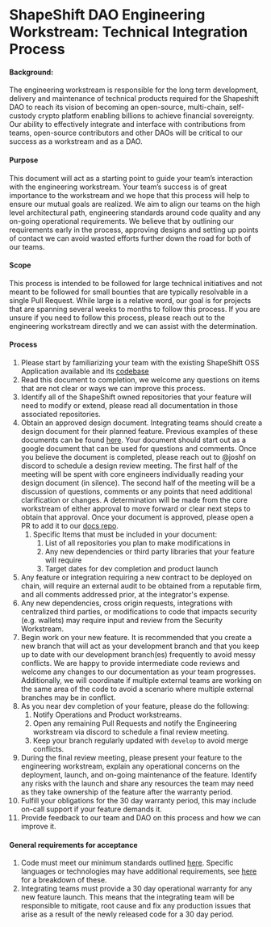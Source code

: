 # ShapeShift DAO Engineering Workstream: Technical Integration Process


#### Background:

The engineering workstream is responsible for the long term development, delivery and maintenance of technical products required for the Shapeshift DAO to reach its vision of becoming an open-source, multi-chain, self-custody crypto platform enabling billions to achieve financial sovereignty.  Our ability to effectively integrate and interface with contributions from teams, open-source contributors and other DAOs will be critical to our success as a workstream and as a DAO. 


#### Purpose


This document will act as a starting point to guide your team’s interaction with the engineering workstream. Your team’s success is of great importance to the workstream and we hope that this process will help to ensure our mutual goals are realized. We aim to align our teams on the high level architectural path, engineering standards around code quality and any on-going operational requirements.  We believe that by outlining our requirements early in the process, approving designs and setting up points of contact we can avoid wasted efforts further down the road for both of our teams.


#### Scope

This process is intended to be followed for large technical initiatives and not meant to be followed for small bounties that are typically resolvable in a single Pull Request. While large is a relative word, our goal is for projects that are spanning several weeks to months to follow this process.  If you are unsure if you need to follow this process, please reach out to the engineering workstream directly and we can assist with the determination. 


#### Process


1. Please start by familiarizing your team with the existing ShapeShift OSS Application available and its [codebase](https://github.com/shapeshift)
2. Read this document to completion, we welcome any questions on items that are not clear or ways we can improve this process.
3. Identify all of the ShapeShift owned repositories that your feature will need to modify or extend, please read all documentation in those associated repositories. 
4. Obtain an approved design document. Integrating teams should create a design document for their planned feature. Previous examples of these documents can be found [here](designs.md). Your document should start out as a google document that can be used for questions and comments.  Once you believe the document is completed, please reach out to @joshf on discord to schedule a design review meeting.  The first half of the meeting will be spent with core engineers individually reading your design document (in silence). The second half of the meeting will be a discussion of questions, comments or any points that need additional clarification or changes. A determination will be made from the core workstream of either approval to move forward or clear next steps to obtain that approval.  Once your document is approved, please open a PR to add it to our [docs repo](https://github.com/shapeshift/docs).
    1. Specific Items that must be included in your document:
        1. List of all repositories you plan to make modifications in
        2. Any new dependencies or third party libraries that your feature will require
        3. Target dates for dev completion and product launch
5. Any feature or integration requiring a new contract to be deployed on chain, will require an external audit to be obtained from a reputable firm, and all comments addressed prior, at the integrator's expense.
6. Any new dependencies, cross origin requests, integrations with centralized third parties, or modifications to code that impacts security (e.g. wallets) may require input and review from the Security Workstream.
7. Begin work on your new feature.  It is recommended that you create a new branch that will act as your development branch and that you keep up to date with our development branch(es) frequently to avoid messy conflicts. We are happy to provide intermediate code reviews and welcome any changes to our documentation as your team progresses. Additionally, we will coordinate if multiple external teams are working on the same area of the code to avoid a scenario where multiple external branches may be in conflict. 
8. As you near dev completion of your feature, please do the following:
    1. Notify Operations and Product workstreams.  
    1. Open any remaining Pull Requests and notify the Engineering workstream via discord to schedule a final review meeting.
    1. Keep your branch regularly updated with `develop` to avoid merge conflicts.
9. During the final review meeting, please present your feature to the engineering workstream, explain any operational concerns on the deployment, launch, and on-going maintenance of the feature. Identify any risks with the launch and share any resources the team may need as they take ownership of the feature after the warranty period.
10. Fulfill your obligations for the 30 day warranty period, this may include on-call support if your feature demands it.  
11. Provide feedback to our team and DAO on this process and how we can improve it. 


#### General requirements for acceptance



1. Code must meet our minimum standards outlined [here](standards.md). Specific languages or technologies may have additional requirements, see [here](standards.md) for a breakdown of these.
2. Integrating teams must provide a 30 day operational warranty for any new feature launch.  This means that the integrating team will be responsible to mitigate, root cause and fix any production issues that arise as a result of the newly released code for a 30 day period.


